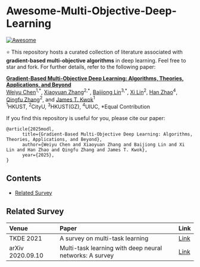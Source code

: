 # Awesome-Multi-Objective-Deep-Learning

[![Awesome](https://awesome.re/badge.svg)](https://awesome.re)

:star: This repository hosts a curated collection of literature associated with **gradient-based multi-objective algorithms** in deep learning. Feel free to star and fork. For further details, refer to the following paper:

**[Gradient-Based Multi-Objective Deep Learning: Algorithms, Theories, Applications, and Beyond](https://arxiv.org/)**<br/>
[Weiyu Chen](https://weiyuchen.cc/)<sup>1,\*</sup>, [Xiaoyuan Zhang](https://xzhang2523.github.io/)<sup>2,\*</sup>, [Baijiong Lin](https://baijiong-lin.github.io/)<sup>3,\*</sup>, [Xi Lin](https://xi-l.github.io/)<sup>2</sup>, [Han Zhao](https://hanzhaoml.github.io/)<sup>4</sup>, [Qingfu Zhang](https://scholar.google.com/citations?user=nhL9PHwAAAAJ&hl=en)<sup>2</sup>, and [James T. Kwok](https://cse.hkust.edu.hk/~jamesk/)<sup>1</sup><br/>
<sup>1</sup>HKUST, <sup>2</sup>CityU, <sup>3</sup>HKUST(GZ), <sup>4</sup>UIUC, \*Equal Contribution
<br/>

If you find this repository is useful for you, please cite our paper:
```
@article{2025modl,
      title={Gradient-Based Multi-Objective Deep Learning: Algorithms, Theories, Applications, and Beyond}, 
      author={Weiyu Chen and Xiaoyuan Zhang and Baijiong Lin and Xi Lin and Han Zhao and Qingfu Zhang and James T. Kwok},
      year={2025},
}
```

## Contents
- [Related Survey](#related-survey)

## Related Survey

| Venue      | Paper | Link |
| :-------- | :---- | :-------- |
| TKDE 2021 | A survey on multi-task learning | [Link](https://ieeexplore.ieee.org/document/9392366/) |
| arXiv 2020.09.10 | Multi-task learning with deep neural networks: A survey | [Link](https://arxiv.org/abs/2009.09796) |

